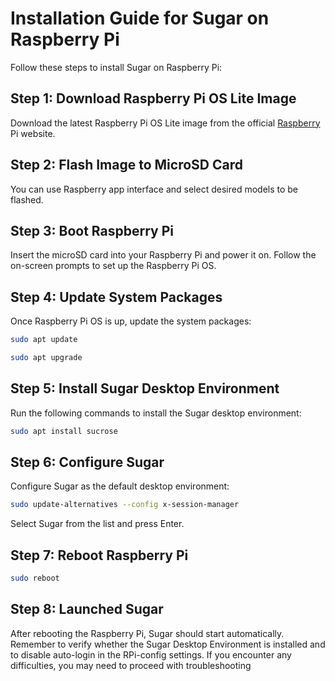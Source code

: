 # Installation Guide for Sugar on Raspberry Pi

Follow these steps to install Sugar on Raspberry Pi:

## Step 1: Download Raspberry Pi OS Lite Image

Download the latest Raspberry Pi OS Lite image from the official [Raspberry](https://www.raspberrypi.com/) Pi website.

## Step 2: Flash Image to MicroSD Card

You can use Raspberry app interface and select desired models to be flashed.

## Step 3: Boot Raspberry Pi

Insert the microSD card into your Raspberry Pi and power it on. Follow the on-screen prompts to set up the Raspberry Pi OS.

## Step 4: Update System Packages

Once Raspberry Pi OS is up, update the system packages:

```bash
sudo apt update
```
```bash
sudo apt upgrade
```

## Step 5: Install Sugar Desktop Environment

Run the following commands to install the Sugar desktop environment:

```bash
sudo apt install sucrose
```

## Step 6: Configure Sugar

Configure Sugar as the default desktop environment:

```bash
sudo update-alternatives --config x-session-manager
```

Select Sugar from the list and press Enter.

## Step 7: Reboot Raspberry Pi

```bash
sudo reboot
```

## Step 8: Launched Sugar


After rebooting the Raspberry Pi, Sugar should start automatically. Remember to verify whether the Sugar Desktop Environment is installed and to disable auto-login in the RPi-config settings. If you encounter any difficulties, you may need to proceed with troubleshooting